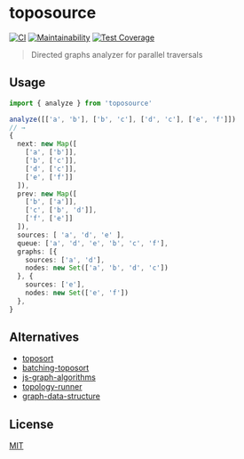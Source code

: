 # toposource
[![CI](https://github.com/semrel-extra/toposource/actions/workflows/ci.yaml/badge.svg?branch=master&event=push)](https://github.com/semrel-extra/toposource/actions/workflows/ci.yaml)
[![Maintainability](https://api.codeclimate.com/v1/badges/41fea7047ed5521e2075/maintainability)](https://codeclimate.com/github/semrel-extra/toposource/maintainability)
[![Test Coverage](https://api.codeclimate.com/v1/badges/41fea7047ed5521e2075/test_coverage)](https://codeclimate.com/github/semrel-extra/toposource/test_coverage)
> Directed graphs analyzer for parallel traversals

## Usage

```ts
import { analyze } from 'toposource'

analyze([['a', 'b'], ['b', 'c'], ['d', 'c'], ['e', 'f']])
// →
{
  next: new Map([
    ['a', ['b']],
    ['b', ['c']],
    ['d', ['c']],
    ['e', ['f']]
  ]),
  prev: new Map([
    ['b', ['a']],
    ['c', ['b', 'd']],
    ['f', ['e']]
  ]),
  sources: [ 'a', 'd', 'e' ],
  queue: ['a', 'd', 'e', 'b', 'c', 'f'],
  graphs: [{
    sources: ['a', 'd'],
    nodes: new Set(['a', 'b', 'd', 'c'])
  }, {
    sources: ['e'],
    nodes: new Set(['e', 'f'])
  },
}
```

## Alternatives
* [toposort](https://github.com/marcelklehr/toposort)
* [batching-toposort](https://github.com/glebec/batching-toposort)
* [js-graph-algorithms](https://github.com/chen0040/js-graph-algorithms)
* [topology-runner](https://github.com/smartprocure/topology-runner)
* [graph-data-structure](https://github.com/datavis-tech/graph-data-structure)

## License
[MIT](./LICENSE)
